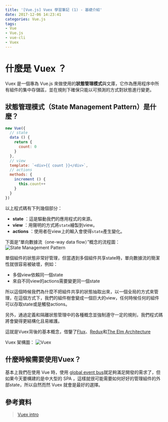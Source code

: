 ```yaml
---
title: '[Vue.js] Vuex 學習筆記 (1) - 基礎介紹'
date: 2017-12-06 14:23:41
categories: Vue.js
tags:
- Vue
- Vue.js
- vue-cli
- Vuex
---
```


# 什麼是 Vuex ？

Vuex 是一個專為 Vue.js 來做使用的**狀態管理模式**與文庫，它作為應用程序中所有組件的集中存儲區，並在規則下確保只能以可預測的方式對狀態進行變更。

<!-- more -->

## **狀態管理模式**（State Management Pattern）是什麼？

```js
new Vue({
  // state
  data () {
    return {
      count: 0
    }
  },
  // view
  template: `<div>{{ count }}</div>`,
  // actions
  methods: {
    increment () {
      this.count++
    }
  }
})
```

以上程式碼有下列幾個部分：

* **state** ：這是驅動我們的應用程式的來源。
* **view** ：用聲明的方式將`state`繪製到view。
* **actions** ：使用者在view上的輸入會使得`state`產生變化。

下面是“單向數據流（one-way data flow）”概念的流程圖：
![State Management Pattern](https://vuex.vuejs.org/en/images/flow.png)

單個組件的狀態非常好管理，但當遇到多個組件共享state時，單向數據流的簡潔性就很容易被破壞，例如：

* 多個view依賴同一個state
* 來自不同view的actions需要變更同一個state

所以這個時候我們為什麼不把組件共享的狀態抽取出來，以一個全局的方式來管理，在這個方式下，我們的組件樹會變成一個巨大的view，任何時候任何的組件可以存取state或是觸發actions。

另外，通過定義和隔離狀態管理中的各種概念並強制遵守一定的規則，我們程式碼將會變得更結構化且易維護。

這就是Vuex背後的基本概念，借鑒了[Flux](https://facebook.github.io/flux/docs/overview.html)、[Redux](http://redux.js.org/)和[The Elm Architecture](https://guide.elm-lang.org/architecture/)

Vuex 架構圖：
![Vuex](https://vuex.vuejs.org/zh-cn/images/vuex.png)

## 什麼時候需要使用Vuex？

基本上我們在使用 Vue 時，使用 [global event bus](https://cn.vuejs.org/v2/guide/components.html#非父子组件通信)就足夠滿足開發的需求了，但如果今天要構建的是中大型的 SPA ，這樣就很可能需要如何好好的管理組件的外部state，所以自然而然 Vuex 就會是最好的選擇。

## 參考資料

> [Vuex intro](https://vuex.vuejs.org/en/intro.html)
